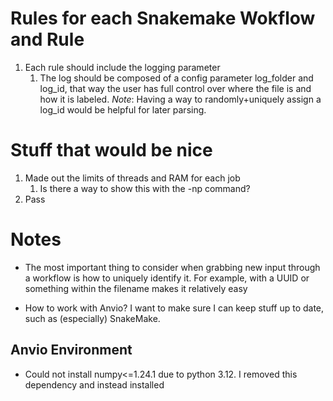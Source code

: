 # Rules for each Snakemake Wokflow and Rule

1. Each rule should include the logging parameter
   1. The log should be composed of a config parameter log_folder and log_id, that way the user has full control over where the file is and how it is labeled. *Note*: Having a way to randomly+uniquely assign a log_id would be helpful for later parsing.

# Stuff that would be nice

1. Made out the limits of threads and RAM for each job
   1. Is there a way to show this with the -np command?
2. Pass

# Notes

- The most important thing to consider when grabbing new input through a workflow is how to uniquely identify it. For example, with a UUID or something within the filename makes it relatively easy

- How to work with Anvio? I want to make sure I can keep stuff up to date, such as (especially) SnakeMake. 

## Anvio Environment
- Could not install numpy<=1.24.1 due to python 3.12. I removed this dependency and instead installed
